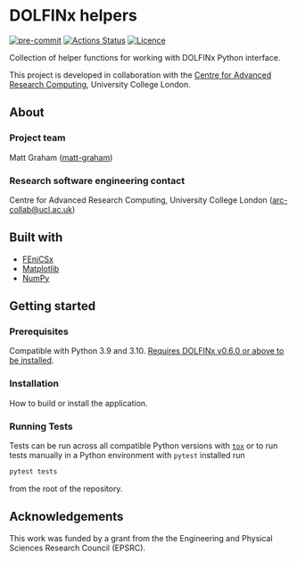 # DOLFINx helpers

[![pre-commit](https://img.shields.io/badge/pre--commit-enabled-brightgreen?logo=pre-commit&logoColor=white)](https://github.com/pre-commit/pre-commit)
[![Actions Status][actions-badge]][actions-link]
[![Licence][licence-badge]](./LICENCE.md)

<!--
[![PyPI version][pypi-version]][pypi-link]
[![Conda-Forge][conda-badge]][conda-link]
[![PyPI platforms][pypi-platforms]][pypi-link]
-->

<!-- prettier-ignore-start -->
[actions-badge]:            https://github.com/UCL/dxh/workflows/CI/badge.svg
[actions-link]:             https://github.com/UCL/dxh/actions
[conda-badge]:              https://img.shields.io/conda/vn/conda-forge/dxh
[conda-link]:               https://github.com/conda-forge/dxh-feedstock
[pypi-link]:                https://pypi.org/project/dxh/
[pypi-platforms]:           https://img.shields.io/pypi/pyversions/dxh
[pypi-version]:             https://img.shields.io/pypi/v/dxh
[licence-badge]:             https://img.shields.io/badge/License-MIT-yellow.svg
<!-- prettier-ignore-end -->

Collection of helper functions for working with DOLFINx Python interface.

This project is developed in collaboration with the [Centre for Advanced Research Computing](https://ucl.ac.uk/arc), University College London.

## About

### Project team

Matt Graham ([matt-graham](https://github.com/matt-graham))

### Research software engineering contact

Centre for Advanced Research Computing, University College London
([arc-collab@ucl.ac.uk](mailto:arc-collab@ucl.ac.uk))

## Built with

- [FEniCSx](https://fenicsproject.org/)
- [Matplotlib](https://matplotlib.org/)
- [NumPy](https://numpy.org/)

## Getting started

### Prerequisites

Compatible with Python 3.9 and 3.10. [Requires DOLFINx v0.6.0 or above to be installed](https://github.com/FEniCS/dolfinx#installation).

### Installation

How to build or install the application.

### Running Tests

Tests can be run across all compatible Python versions with [`tox`](https://tox.wiki/en/latest/)
or to run tests manually in a Python environment with `pytest` installed run

```sh
pytest tests
```

from the root of the repository.

<!--

## Citation

Please cite [xx.yyy/zenodo.zzzz](https://doi.org/xx.yyy/zenodo.zzzzz) for this work if you use this code.

<details>
<summary>BibTEX</summary>

```bibtex
@article{xxx2023paper,
  title={Title},
  author={Author},
  journal={arXiv},
  year={2023}
}
```

</details>

-->

## Acknowledgements

This work was funded by a grant from the the Engineering and Physical Sciences Research Council (EPSRC).
